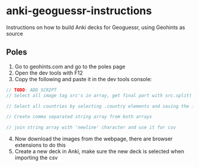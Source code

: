 # anki-geoguessr-instructions
Instructions on how to build Anki decks for Geoguessr, using Geohints as source

## Poles
1. Go to geohints.com and go to the poles page
2. Open the dev tools with F12
3. Copy the following and paste it in the dev tools console:
```js
// TODO: ADD SCRIPT
// Select all image tag src's in array, get final part with src.split('/').pop()

// Select all countries by selecting .country elements and saving the innerText to its own array

// Create comma separated string array from both arrays

// join string array with 'newline' character and use it for csv
```
4. Now download the images from the webpage, there are browser extensions to do this
5. Create a new deck in Anki, make sure the new deck is selected when importing the csv
